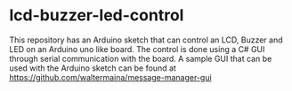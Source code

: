 # lcd-buzzer-led-control
This repository has an Arduino sketch that can control an LCD, Buzzer and LED on an Arduino uno like board. The control is done using a C# GUI through serial communication with the board. A sample GUI that can be used with the Arduino sketch can be found at https://github.com/waltermaina/message-manager-gui
